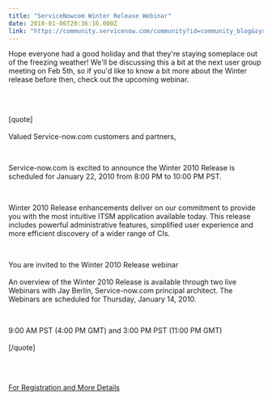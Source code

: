 ```yaml
---
title: "ServiceNowcom Winter Release Webinar"
date: 2010-01-06T20:36:16.000Z
link: "https://community.servicenow.com/community?id=community_blog&sys_id=df9ceee1dbd0dbc01dcaf3231f9619c9"
---
```

<p><p>Hope everyone had a good holiday and that they're staying someplace out of the freezing weather! We'll be discussing this a bit at the next user group meeting on Feb 5th, so if you'd like to know a bit more about the Winter release before then, check out the upcoming webinar.<br /><br /></p><br /><p>[quote]<br /><br />Valued Service-now.com customers and partners,</p><br /><p>Service-now.com is excited to announce the Winter 2010 Release is scheduled for January 22, 2010 from 8:00 PM to 10:00 PM PST.</p><br /><p>Winter 2010 Release enhancements deliver on our commitment to provide you with the most intuitive ITSM application available today. This release includes powerful administrative features, simplified user experience and more efficient discovery of a wider range of CIs.</p><br /><p>You are invited to the Winter 2010 Release webinar<br /><br /> An overview of the Winter 2010 Release is available through two live Webinars with Jay Berlin, Service-now.com principal architect. The Webinars are scheduled for Thursday, January 14, 2010.</p><br /><p>9:00 AM PST (4:00 PM GMT) and 3:00 PM PST (11:00 PM GMT)<br /><br /> [/quote]<br /><br /></p><br /><p><a title="w.eloqua.com/es.asp?s=1133&e=5016&elq=249f2e8b0fc04eeba02d90ed0384e4c7" href="http://now.eloqua.com/es.asp?s=1133&amp;e=5016&amp;elq=249f2e8b0fc04eeba02d90ed0384e4c7">For Registration and More Details</a></p><br /><p>&nbsp;</p></p>